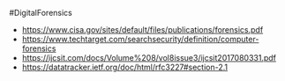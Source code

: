 #DigitalForensics
- https://www.cisa.gov/sites/default/files/publications/forensics.pdf
- https://www.techtarget.com/searchsecurity/definition/computer-forensics 
- https://ijcsit.com/docs/Volume%208/vol8issue3/ijcsit2017080331.pdf
- https://datatracker.ietf.org/doc/html/rfc3227#section-2.1
